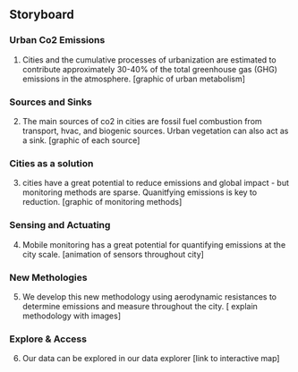 ## Storyboard

### Urban Co2 Emissions
1.  Cities and the cumulative processes of urbanization are estimated to contribute approximately 30-40% of the total greenhouse gas (GHG) emissions in the atmosphere.
[graphic of urban metabolism]

### Sources and Sinks
2. The main sources of co2 in cities are fossil fuel combustion from transport, hvac, and biogenic sources. Urban vegetation can also act as a sink.
[graphic of each source]

### Cities as a solution
3. cities have a great potential to reduce emissions and global impact - but monitoring methods are sparse. Quanitfying emissions is key to reduction.
[graphic of monitoring methods]

### Sensing and Actuating
4. Mobile monitoring has a great potential for quantifying emissions at the city scale.
[animation of sensors throughout city]

### New Methologies
5. We develop this new methodology using aerodynamic resistances to determine emissions and measure throughout the city.
[ explain methodology with images]

### Explore & Access
6. Our data can be explored in our data explorer
[link to interactive map]